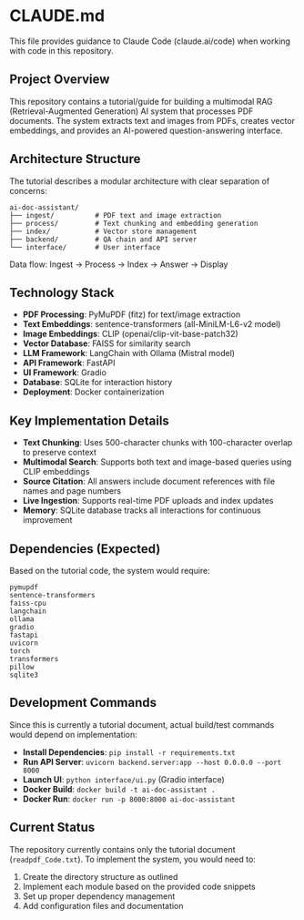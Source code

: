 # CLAUDE.md

This file provides guidance to Claude Code (claude.ai/code) when working with code in this repository.

## Project Overview

This repository contains a tutorial/guide for building a multimodal RAG (Retrieval-Augmented Generation) AI system that processes PDF documents. The system extracts text and images from PDFs, creates vector embeddings, and provides an AI-powered question-answering interface.

## Architecture Structure

The tutorial describes a modular architecture with clear separation of concerns:

```
ai-doc-assistant/
├── ingest/          # PDF text and image extraction
├── process/         # Text chunking and embedding generation  
├── index/           # Vector store management
├── backend/         # QA chain and API server
└── interface/       # User interface
```

Data flow: Ingest → Process → Index → Answer → Display

## Technology Stack

- **PDF Processing**: PyMuPDF (fitz) for text/image extraction
- **Text Embeddings**: sentence-transformers (all-MiniLM-L6-v2 model)
- **Image Embeddings**: CLIP (openai/clip-vit-base-patch32)
- **Vector Database**: FAISS for similarity search
- **LLM Framework**: LangChain with Ollama (Mistral model)
- **API Framework**: FastAPI
- **UI Framework**: Gradio
- **Database**: SQLite for interaction history
- **Deployment**: Docker containerization

## Key Implementation Details

- **Text Chunking**: Uses 500-character chunks with 100-character overlap to preserve context
- **Multimodal Search**: Supports both text and image-based queries using CLIP embeddings
- **Source Citation**: All answers include document references with file names and page numbers
- **Live Ingestion**: Supports real-time PDF uploads and index updates
- **Memory**: SQLite database tracks all interactions for continuous improvement

## Dependencies (Expected)

Based on the tutorial code, the system would require:
```
pymupdf
sentence-transformers
faiss-cpu
langchain
ollama
gradio
fastapi
uvicorn
torch
transformers
pillow
sqlite3
```

## Development Commands

Since this is currently a tutorial document, actual build/test commands would depend on implementation:

- **Install Dependencies**: `pip install -r requirements.txt`
- **Run API Server**: `uvicorn backend.server:app --host 0.0.0.0 --port 8000`
- **Launch UI**: `python interface/ui.py` (Gradio interface)
- **Docker Build**: `docker build -t ai-doc-assistant .`
- **Docker Run**: `docker run -p 8000:8000 ai-doc-assistant`

## Current Status

The repository currently contains only the tutorial document (`readpdf_Code.txt`). To implement the system, you would need to:

1. Create the directory structure as outlined
2. Implement each module based on the provided code snippets
3. Set up proper dependency management
4. Add configuration files and documentation